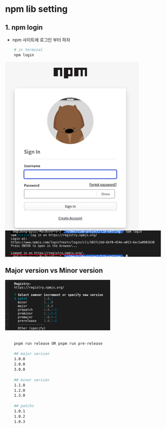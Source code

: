 # npm lib setting

## 1. npm login

- npm 사이트에 로그인 부터 하자

```sh
    # in terminal
    npm login
```

![npm](./public/npm.png)
![lib](./public/lib.png)

## Major version vs Minor version

![patch](./public/patch.png)

```sh

    pnpm run release OR pnpm run pre-release

    ## major version
    1.0.0
    2.0.0
    3.0.0

    ## minor version
    1.1.0
    1.2.0
    1.3.0

    ## patchs
    1.0.1
    1.0.2
    1.0.3
```

